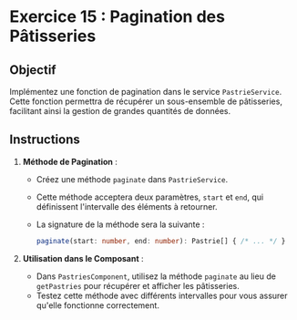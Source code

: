 # Exercice 15 : Pagination des Pâtisseries

## Objectif

Implémentez une fonction de pagination dans le service `PastrieService`. Cette fonction permettra de récupérer un sous-ensemble de pâtisseries, facilitant ainsi la gestion de grandes quantités de données.

## Instructions

1. **Méthode de Pagination** :
   - Créez une méthode `paginate` dans `PastrieService`.
   - Cette méthode acceptera deux paramètres, `start` et `end`, qui définissent l'intervalle des éléments à retourner.
   - La signature de la méthode sera la suivante :

     ```ts
     paginate(start: number, end: number): Pastrie[] { /* ... */ }
     ```

2. **Utilisation dans le Composant** :
   - Dans `PastriesComponent`, utilisez la méthode `paginate` au lieu de `getPastries` pour récupérer et afficher les pâtisseries.
   - Testez cette méthode avec différents intervalles pour vous assurer qu'elle fonctionne correctement.
